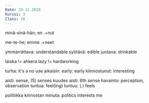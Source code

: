 ```yaml
---
Date: 19.11.2018
Kurssi: 3
Class: 10
---
```

minä-sinä-hän;
en .+nut

me-te-he;
emme .+neet

ymmärrättava: understandable
syötävä: edible
juotava: drinkable

laiska != ahkera
lazy != hardworking

turha: it's a no use
aikaisin: early: early
kiinnostunut: interesting


aisti: sense, (5) senses
kuudes aisti: 6th sense
havainto: perception, observation
tuntua: feel(ing)
tuntuu: (.) feels

politiikka kinnostan minuta: politics interests me



